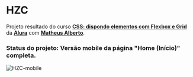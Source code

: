 # HZC
Projeto resultado do curso **[CSS: dispondo elementos com Flexbox e Grid](https://www.alura.com.br/curso-online-css-dispondo-elementos-flexbox-grid)** da **[Alura](https://www.alura.com.br/)** com **[Matheus Alberto](https://github.com/ikyrie)**.

### Status do projeto: Versão mobile da página "Home (Início)" completa.

![HZC-mobile](https://user-images.githubusercontent.com/104274422/203866198-c9789d8b-7652-4e1c-bc9a-1de7399279c2.gif)
